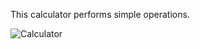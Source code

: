 This calculator performs simple operations.  

![Calculator](./src/assets/Screenshot%202024-03-03%20at%201.59.50%E2%80%AFPM.png)
